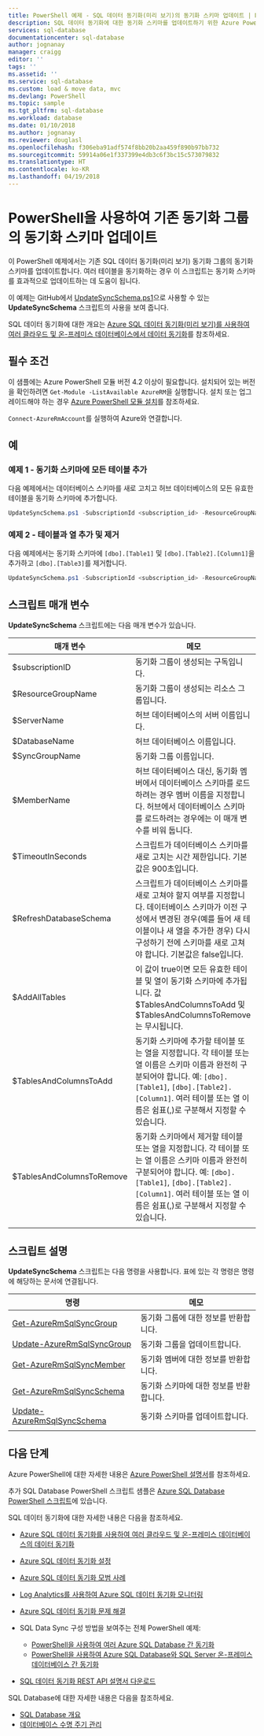 ```yaml
---
title: PowerShell 예제 - SQL 데이터 동기화(미리 보기)의 동기화 스키마 업데이트 | Microsoft Docs
description: SQL 데이터 동기화에 대한 동기화 스키마를 업데이트하기 위한 Azure PowerShell 예제 스크립트
services: sql-database
documentationcenter: sql-database
author: jognanay
manager: craigg
editor: ''
tags: ''
ms.assetid: ''
ms.service: sql-database
ms.custom: load & move data, mvc
ms.devlang: PowerShell
ms.topic: sample
ms.tgt_pltfrm: sql-database
ms.workload: database
ms.date: 01/10/2018
ms.author: jognanay
ms.reviewer: douglasl
ms.openlocfilehash: f306eba91adf574f8bb20b2aa459f890b97bb732
ms.sourcegitcommit: 59914a06e1f337399e4db3c6f3bc15c573079832
ms.translationtype: HT
ms.contentlocale: ko-KR
ms.lasthandoff: 04/19/2018
---
```

# <a name="use-powershell-to-update-the-sync-schema-in-an-existing-sync-group"></a>PowerShell을 사용하여 기존 동기화 그룹의 동기화 스키마 업데이트

이 PowerShell 예제에서는 기존 SQL 데이터 동기화(미리 보기) 동기화 그룹의 동기화 스키마를 업데이트합니다. 여러 테이블을 동기화하는 경우 이 스크립트는 동기화 스키마를 효과적으로 업데이트하는 데 도움이 됩니다.

이 예제는 GitHub에서 [UpdateSyncSchema.ps1](https://github.com/Microsoft/sql-server-samples/tree/master/samples/features/sql-data-sync/UpdateSyncSchema.ps1)으로 사용할 수 있는 **UpdateSyncSchema** 스크립트의 사용을 보여 줍니다.

SQL 데이터 동기화에 대한 개요는 [Azure SQL 데이터 동기화(미리 보기)를 사용하여 여러 클라우드 및 온-프레미스 데이터베이스에서 데이터 동기화](../sql-database-sync-data.md)를 참조하세요.
## <a name="prerequisites"></a>필수 조건

이 샘플에는 Azure PowerShell 모듈 버전 4.2 이상이 필요합니다. 설치되어 있는 버전을 확인하려면 `Get-Module -ListAvailable AzureRM`을 실행합니다. 설치 또는 업그레이드해야 하는 경우 [Azure PowerShell 모듈 설치](https://docs.microsoft.com/powershell/azure/install-azurerm-ps)를 참조하세요.
 
`Connect-AzureRmAccount`를 실행하여 Azure와 연결합니다.

## <a name="examples"></a>예

### <a name="example-1---add-all-tables-to-the-sync-schema"></a>예제 1 - 동기화 스키마에 모든 테이블 추가

다음 예제에서는 데이터베이스 스키마를 새로 고치고 허브 데이터베이스의 모든 유효한 테이블을 동기화 스키마에 추가합니다.

```powershell
UpdateSyncSchema.ps1 -SubscriptionId <subscription_id> -ResourceGroupName <resource_group_name> -ServerName <server_name> -DatabaseName <database_name> -SyncGroupName <sync_group_name> -RefreshDatabaseSchema $true -AddAllTables $true
```

### <a name="example-2---add-and-remove-tables-and-columns"></a>예제 2 - 테이블과 열 추가 및 제거

다음 예제에서는 동기화 스키마에 `[dbo].[Table1]` 및 `[dbo].[Table2].[Column1]`을 추가하고 `[dbo].[Table3]`를 제거합니다.

```powershell
UpdateSyncSchema.ps1 -SubscriptionId <subscription_id> -ResourceGroupName <resource_group_name> -ServerName <server_name> -DatabaseName <database_name> -SyncGroupName <sync_group_name> -TablesAndColumnsToAdd "[dbo].[Table1],[dbo].[Table2].[Column1]" -TablesAndColumnsToRemove "[dbo].[Table3]"
```

## <a name="script-parameters"></a>스크립트 매개 변수

**UpdateSyncSchema** 스크립트에는 다음 매개 변수가 있습니다.

| 매개 변수 | 메모 |
|---|---|
| $subscriptionID | 동기화 그룹이 생성되는 구독입니다. |
| $ResourceGroupName | 동기화 그룹이 생성되는 리소스 그룹입니다.|
| $ServerName | 허브 데이터베이스의 서버 이름입니다.|
| $DatabaseName | 허브 데이터베이스 이름입니다. |
| $SyncGroupName | 동기화 그룹 이름입니다. |
| $MemberName | 허브 데이터베이스 대신, 동기화 멤버에서 데이터베이스 스키마를 로드하려는 경우 멤버 이름을 지정합니다. 허브에서 데이터베이스 스키마를 로드하려는 경우에는 이 매개 변수를 비워 둡니다. |
| $TimeoutInSeconds | 스크립트가 데이터베이스 스키마를 새로 고치는 시간 제한입니다. 기본값은 900초입니다. |
| $RefreshDatabaseSchema | 스크립트가 데이터베이스 스키마를 새로 고쳐야 할지 여부를 지정합니다. 데이터베이스 스키마가 이전 구성에서 변경된 경우(예를 들어 새 테이블이나 새 열을 추가한 경우) 다시 구성하기 전에 스키마를 새로 고쳐야 합니다. 기본값은 false입니다. |
| $AddAllTables | 이 값이 true이면 모든 유효한 테이블 및 열이 동기화 스키마에 추가됩니다. 값 $TablesAndColumnsToAdd 및 $TablesAndColumnsToRemove는 무시됩니다. |
| $TablesAndColumnsToAdd | 동기화 스키마에 추가할 테이블 또는 열을 지정합니다. 각 테이블 또는 열 이름은 스키마 이름과 완전히 구분되어야 합니다. 예: `[dbo].[Table1]`, `[dbo].[Table2].[Column1]`. 여러 테이블 또는 열 이름은 쉼표(,)로 구분해서 지정할 수 있습니다. |
| $TablesAndColumnsToRemove | 동기화 스키마에서 제거할 테이블 또는 열을 지정합니다. 각 테이블 또는 열 이름은 스키마 이름과 완전히 구분되어야 합니다. 예: `[dbo].[Table1]`, `[dbo].[Table2].[Column1]`. 여러 테이블 또는 열 이름은 쉼표(,)로 구분해서 지정할 수 있습니다. |
|||

## <a name="script-explanation"></a>스크립트 설명

**UpdateSyncSchema** 스크립트는 다음 명령을 사용합니다. 표에 있는 각 명령은 명령에 해당하는 문서에 연결됩니다.

| 명령 | 메모 |
|---|---|
| [Get-AzureRmSqlSyncGroup](https://docs.microsoft.com/powershell/module/azurerm.sql/get-azurermsqlsyncgroup) | 동기화 그룹에 대한 정보를 반환합니다. |
| [Update-AzureRmSqlSyncGroup](https://docs.microsoft.com/powershell/module/azurerm.sql/update-azurermsqlsyncgroup) | 동기화 그룹을 업데이트합니다. |
| [Get-AzureRmSqlSyncMember](https://docs.microsoft.com/powershell/module/azurerm.sql/get-azurermsqlsyncmember) | 동기화 멤버에 대한 정보를 반환합니다. |
| [Get-AzureRmSqlSyncSchema](https://docs.microsoft.com/powershell/module/azurerm.sql/get-azurermsqlsyncschema) | 동기화 스키마에 대한 정보를 반환합니다. |
| [Update-AzureRmSqlSyncSchema](https://docs.microsoft.com/powershell/module/azurerm.sql/update-azurermsqlsyncschema) | 동기화 스키마를 업데이트합니다. |
|||

## <a name="next-steps"></a>다음 단계

Azure PowerShell에 대한 자세한 내용은 [Azure PowerShell 설명서](/powershell/azure/overview)를 참조하세요.

추가 SQL Database PowerShell 스크립트 샘플은 [Azure SQL Database PowerShell 스크립트](../sql-database-powershell-samples.md)에 있습니다.

SQL 데이터 동기화에 대한 자세한 내용은 다음을 참조하세요.

-   [Azure SQL 데이터 동기화를 사용하여 여러 클라우드 및 온-프레미스 데이터베이스의 데이터 동기화](../sql-database-sync-data.md)
-   [Azure SQL 데이터 동기화 설정](../sql-database-get-started-sql-data-sync.md)
-   [Azure SQL 데이터 동기화 모범 사례](../sql-database-best-practices-data-sync.md)
-   [Log Analytics를 사용하여 Azure SQL 데이터 동기화 모니터링](../sql-database-sync-monitor-oms.md)
-   [Azure SQL 데이터 동기화 문제 해결](../sql-database-troubleshoot-data-sync.md)

-   SQL Data Sync 구성 방법을 보여주는 전체 PowerShell 예제:
    -   [PowerShell을 사용하여 여러 Azure SQL Database 간 동기화](sql-database-sync-data-between-sql-databases.md)
    -   [PowerShell을 사용하여 Azure SQL Database와 SQL Server 온-프레미스 데이터베이스 간 동기화](sql-database-sync-data-between-azure-onprem.md)

-   [SQL 데이터 동기화 REST API 설명서 다운로드](https://github.com/Microsoft/sql-server-samples/raw/master/samples/features/sql-data-sync/Data_Sync_Preview_REST_API.pdf?raw=true)

SQL Database에 대한 자세한 내용은 다음을 참조하세요.

-   [SQL Database 개요](../sql-database-technical-overview.md)
-   [데이터베이스 수명 주기 관리](https://msdn.microsoft.com/library/jj907294.aspx)
